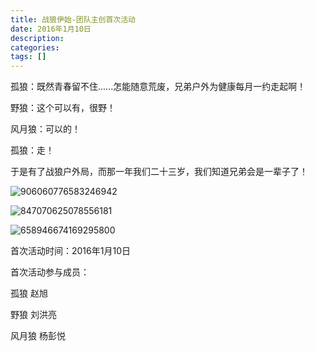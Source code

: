 ```yaml
---
title: 战狼伊始-团队主创首次活动
date: 2016年1月10日
description: 
categories: 
tags: []
---
```


孤狼：既然青春留不住......怎能随意荒废，兄弟户外为健康每月一约走起啊！

野狼：这个可以有，很野！

风月狼：可以的！

孤狼：走！

于是有了战狼户外局，而那一年我们二十三岁，我们知道兄弟会是一辈子了！

![906060776583246942](E:\Git\xwolf\source\images\906060776583246942.jpg)

![847070625078556181](E:\Git\xwolf\source\images\847070625078556181.jpg)

![658946674169295800](E:\Git\xwolf\source\images\658946674169295800.jpg)

首次活动时间：2016年1月10日

首次活动参与成员：

孤狼 赵旭

野狼 刘洪亮

风月狼 杨彭悦